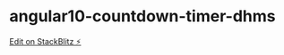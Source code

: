 # angular10-countdown-timer-dhms

[Edit on StackBlitz ⚡️](https://stackblitz.com/edit/angular10-countdown-timer-dhms)